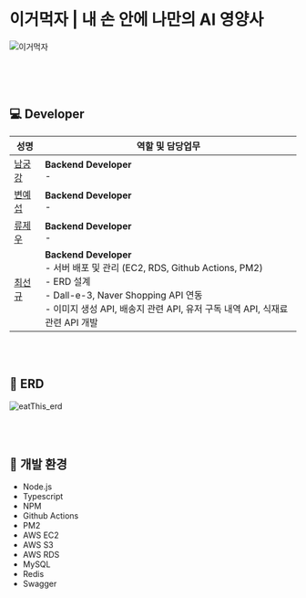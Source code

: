 # 이거먹자 | 내 손 안에 나만의 AI 영양사
![이거먹자](https://github.com/user-attachments/assets/802aa3fb-be25-4623-8d95-b45d8781e48e)

<br><br><br>

## 💻 Developer

| 성명                                                 | 역할 및 담당업무                                                                                                        |
|----------------------------------------------------|------------------------------------------------------------------------------------------------------------------|
| <a href="https://github.com/namkungkang"> 남궁강 </a>   | **Backend Developer**<br>- 
| <a href="https://github.com/ye-seob"> 변예섭 </a>    | **Backend Developer**<br>-                                                    |
| <a href="https://github.com/R-J-Woo"> 류제우 </a>     | **Backend Developer**<br>- 
| <a href="https://github.com/ohige01"> 최선규 </a> | **Backend Developer**<br>- 서버 배포 및 관리 (EC2, RDS, Github Actions, PM2) <br>- ERD 설계 <br>- Dall-e-3, Naver Shopping API 연동 <br>- 이미지 생성 API, 배송지 관련 API, 유저 구독 내역 API, 식재료 관련 API 개발                              |

<br><br>
## 📝 ERD
![eatThis_erd](https://github.com/user-attachments/assets/fe8c2b2c-1755-4ef7-b0ca-c734e948d697)

<br><br>
## 🔨 개발 환경
* Node.js
* Typescript
* NPM
* Github Actions
* PM2
* AWS EC2
* AWS S3
* AWS RDS
* MySQL
* Redis
* Swagger
<br><br>
